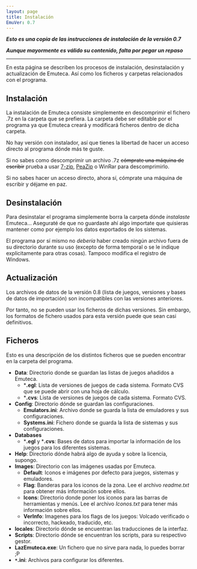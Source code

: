 ```yaml
---
layout: page
title: Instalación
EmuVer: 0.7
---
```


***Esto es una copia de las instrucciones de instalación de la versión 0.7***

***Aunque mayormente es válido su contenido, falta por pegar un repaso***

---

En esta página se describen los procesos de instalación, desinstalación y actualización de Emuteca. Así como los ficheros y carpetas relacionados con el programa.

## Instalación

La instalación de Emuteca consiste simplemente en descomprimir el fichero .7z en la carpeta que se prefiera. La carpeta debe ser editable por el programa ya que Emuteca creará y modificará ficheros dentro de dicha carpeta.

No hay versión con instalador, así que tienes la libertad de hacer un acceso directo al programa dónde más te guste.

Si no sabes como descomprimir un archivo .7z ~~cómprate una máquina de escribir~~ prueba a usar [7-zip](http://www.7-zip.org), [PeaZip](http://peazip.sourceforge.net) o WinRar para descomprimirlo.

Si no sabes hacer un acceso directo, ahora sí, cómprate una máquina de escribir y déjame en paz.

## Desinstalación

Para desinstalar el programa simplemente borra la carpeta dónde _instalaste_ Emuteca... Aseguraté de que no guardaste ahí algo importate que quisieras mantener como por ejemplo los datos exportados de los sistemas.

El programa por sí mismo no _debería_ haber creado ningún archivo fuera de su directorio durante su uso (excepto de forma temporal o se le indique explicitamente para otras cosas). Tampoco modifica el registro de Windows.

## Actualización

Los archivos de datos de la versión 0.8 (lista de juegos, versiones y bases de datos de importación) son incompatibles con las versiones anteriores.

Por tanto, no se pueden usar los ficheros de dichas versiones. Sin embargo, los formatos de fichero usados para esta versión puede que sean casi definitivos.

## Ficheros

Esto es una descripción de los distintos ficheros que se pueden encontrar en la carpeta del programa.

  - **Data**: Directorio donde se guardan las listas de juegos añadidos a Emuteca.
    - ***.egl**: Lista de versiones de juegos de cada sistema. Formato CVS que se puede abrir con una hoja de cálculo.
    - ***.cvs**: Lista de versiones de juegos de cada sistema. Formato CVS.  
  - **Config**: Directorio dónde se guardan las configuraciones.
    - **Emulators.ini**: Archivo donde se guarda la lista de emuladores y sus configuraciones.
    - **Systems.ini**: Fichero donde se guarda la lista de sistemas y sus configuraciones.  
  - **Databases**
    - ***.egl** y ***.cvs**: Bases de datos para importar la información de los juegos para los diferentes sistemas.
  - **Help**: Directorio dónde habrá algo de ayuda y sobre la licencia, supongo.
  - **Images**: Directorio con las imágenes usadas por Emuteca.
    - **Default**: Iconos e imágenes por defecto para juegos, sistemas y emuladores.
    - **Flag**: Banderas para los iconos de la zona. Lee el archivo _readme.txt_ para obtener más información sobre ellos.
    - **Icons**: Directorio donde poner los iconos para las barras de herramientas y menús. Lee el archivo _Iconos.txt_ para tener más información sobre ellos.
    - **VerInfo**: Imagenes para los flags de los juegos: Volcado verificado o incorrecto, hackeado, traducido, etc.
  - **locales**: Directorio dónde se encuentran las traducciones de la interfaz.
  - **Scripts**: Directorio dónde se encuentran los scripts, para su respectivo gestor.
  - **LazEmuteca.exe**: Un fichero que no sirve para nada, lo puedes borrar ;P
  - **`*`.ini**: Archivos para configurar los diferentes.